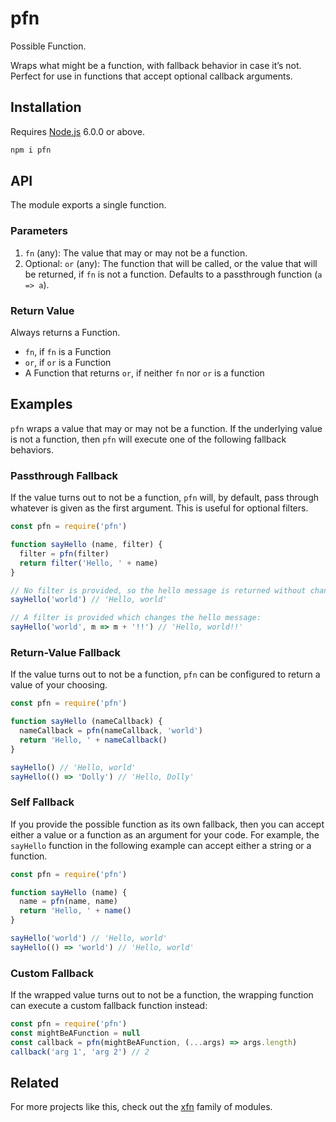 # pfn

Possible Function.

Wraps what might be a function, with fallback behavior in case it’s not. Perfect for use in functions that accept optional callback arguments.

## Installation

Requires [Node.js](https://nodejs.org/) 6.0.0 or above.

```bash
npm i pfn
```

## API

The module exports a single function.

### Parameters

1. `fn` (any): The value that may or may not be a function.
2. Optional: `or` (any): The function that will be called, or the value that will be returned, if `fn` is not a function. Defaults to a passthrough function (`a => a`).

### Return Value

Always returns a Function.

* `fn`, if `fn` is a Function
* `or`, if `or` is a Function
* A Function that returns `or`, if neither `fn` nor `or` is a function

## Examples

`pfn` wraps a value that may or may not be a function. If the underlying value is not a function, then `pfn` will execute one of the following fallback behaviors.

### Passthrough Fallback

If the value turns out to not be a function, `pfn` will, by default, pass through whatever is given as the first argument. This is useful for optional filters.

```javascript
const pfn = require('pfn')

function sayHello (name, filter) {
  filter = pfn(filter)
  return filter('Hello, ' + name)
}

// No filter is provided, so the hello message is returned without change:
sayHello('world') // 'Hello, world'

// A filter is provided which changes the hello message:
sayHello('world', m => m + '!!') // 'Hello, world!!'
```

### Return-Value Fallback

If the value turns out to not be a function, `pfn` can be configured to return a value of your choosing.

```javascript
const pfn = require('pfn')

function sayHello (nameCallback) {
  nameCallback = pfn(nameCallback, 'world')
  return 'Hello, ' + nameCallback()
}

sayHello() // 'Hello, world'
sayHello(() => 'Dolly') // 'Hello, Dolly'
```

### Self Fallback

If you provide the possible function as its own fallback, then you can accept either a value or a function as an argument for your code. For example, the `sayHello` function in the following example can accept either a string or a function.

```javascript
const pfn = require('pfn')

function sayHello (name) {
  name = pfn(name, name)
  return 'Hello, ' + name()
}

sayHello('world') // 'Hello, world'
sayHello(() => 'world') // 'Hello, world'
```

### Custom Fallback

If the wrapped value turns out to not be a function, the wrapping function can execute a custom fallback function instead:

```javascript
const pfn = require('pfn')
const mightBeAFunction = null
const callback = pfn(mightBeAFunction, (...args) => args.length)
callback('arg 1', 'arg 2') // 2
```

## Related

For more projects like this, check out the [xfn](https://github.com/lamansky/xfn) family of modules.
